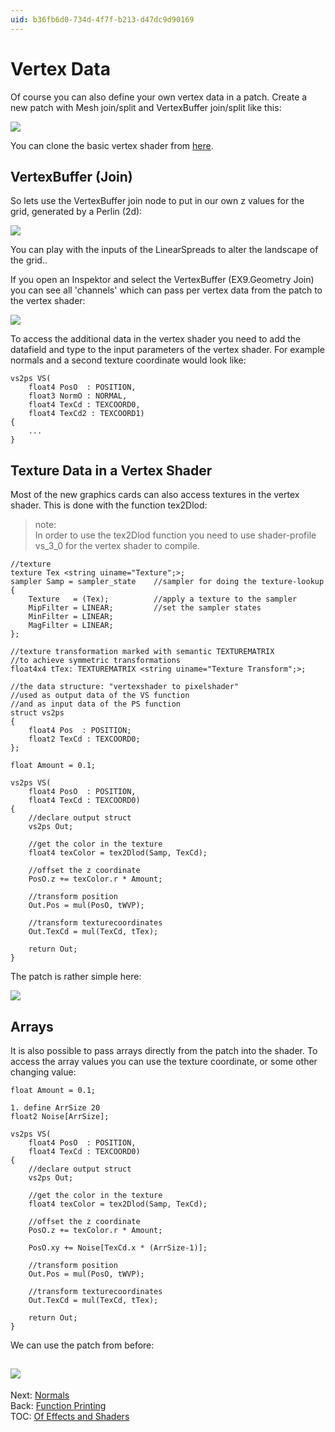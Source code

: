 ```yaml
---
uid: b36fb6d0-734d-4f7f-b213-d47dc9d90169
---
```


# Vertex Data

Of course you can also define your own vertex data in a patch. Create a new patch with Mesh join/split and VertexBuffer join/split like this:  

![](~/img/VertexData_2010.11.29-21.16.52.png "")  

You can clone the basic vertex shader from [here](xref:efe56243-ca3e-4980-a8cb-8b4e086fdf25).  

##  VertexBuffer (Join)

So lets use the VertexBuffer join node to put in our own z values for the grid, generated by a <span class="node">Perlin (2d)</span>:  

![](~/img/VertexData_2010.11.29-21.36.47.png "")    

You can play with the inputs of the LinearSpreads to alter the landscape of the grid..  

If you open an Inspektor and select the <span class="node">VertexBuffer (EX9.Geometry Join)</span> you can see all 'channels' which can pass per vertex data from the patch to the vertex shader:  

![](~/img/VertexData-VertexBuffer(EX9.GeometrySplit)_2010.11.29-22.04.15.png "")  

To access the additional data in the vertex shader you need to add the datafield and type to the input parameters of the vertex shader. For example normals and a second texture coordinate would look like:  

```hlsl  
vs2ps VS(  
    float4 PosO  : POSITION,
    float3 NormO : NORMAL,
    float4 TexCd : TEXCOORD0,
    float4 TexCd2 : TEXCOORD1)
{  
    ...
}  

```  

##  Texture Data in a Vertex Shader

Most of the new graphics cards can also access textures in the vertex shader. This is done with the function tex2Dlod:  

>note:  
In order to use the tex2Dlod function you need to use shader-profile vs_3_0 for the vertex shader to compile.  
  

```hlsl  
//texture  
texture Tex <string uiname="Texture";>;  
sampler Samp = sampler_state    //sampler for doing the texture-lookup  
{  
    Texture   = (Tex);          //apply a texture to the sampler
    MipFilter = LINEAR;         //set the sampler states
    MinFilter = LINEAR;
    MagFilter = LINEAR;
};  

//texture transformation marked with semantic TEXTUREMATRIX   
//to achieve symmetric transformations  
float4x4 tTex: TEXTUREMATRIX <string uiname="Texture Transform";>;  

//the data structure: "vertexshader to pixelshader"  
//used as output data of the VS function  
//and as input data of the PS function  
struct vs2ps  
{  
    float4 Pos  : POSITION;
    float2 TexCd : TEXCOORD0;
};  

float Amount = 0.1;  

vs2ps VS(  
    float4 PosO  : POSITION,
    float4 TexCd : TEXCOORD0)
{  
    //declare output struct
    vs2ps Out;
    
    //get the color in the texture
    float4 texColor = tex2Dlod(Samp, TexCd);
    
    //offset the z coordinate
    PosO.z += texColor.r * Amount;

    //transform position
    Out.Pos = mul(PosO, tWVP);
    
    //transform texturecoordinates
    Out.TexCd = mul(TexCd, tTex);

    return Out;
}  

```  

The patch is rather simple here:  

![](~/img/VertexData_2010.11.30-19.58.47.png "")  

## Arrays
It is also possible to pass arrays directly from the patch into the shader. To access the array values you can use the texture coordinate, or some other changing value:  

```hlsl  
float Amount = 0.1;  

1. define ArrSize 20
float2 Noise[ArrSize];  

vs2ps VS(  
    float4 PosO  : POSITION,
    float4 TexCd : TEXCOORD0)
{  
    //declare output struct
    vs2ps Out;
    
    //get the color in the texture
    float4 texColor = tex2Dlod(Samp, TexCd);
    
    //offset the z coordinate
    PosO.z += texColor.r * Amount;
    
    PosO.xy += Noise[TexCd.x * (ArrSize-1)];

    //transform position
    Out.Pos = mul(PosO, tWVP);
    
    //transform texturecoordinates
    Out.TexCd = mul(TexCd, tTex);

    return Out;
}  

```  

We can use the patch from before:  

![](~/img/VertexData_2010.11.30-20.15.39.png "")   
---  
Next: [Normals](xref:e906876e-778c-4d40-90f9-560e12c1cbb1)  
Back: [Function Printing](xref:3673bac8-2d38-4de1-8d09-e1e23109b9ad)  
TOC: [Of Effects and Shaders](xref:1f40bd64-bc93-4263-98c8-50616b9f5c5c)  


